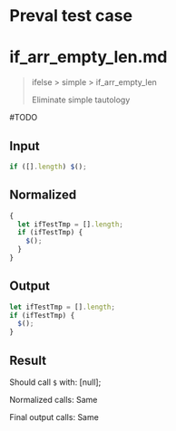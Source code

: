 # Preval test case

# if_arr_empty_len.md

> ifelse > simple > if_arr_empty_len
>
> Eliminate simple tautology

#TODO

## Input

`````js filename=intro
if ([].length) $();
`````

## Normalized

`````js filename=intro
{
  let ifTestTmp = [].length;
  if (ifTestTmp) {
    $();
  }
}
`````

## Output

`````js filename=intro
let ifTestTmp = [].length;
if (ifTestTmp) {
  $();
}
`````

## Result

Should call `$` with:
[null];

Normalized calls: Same

Final output calls: Same
